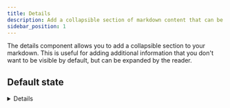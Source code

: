 ```yaml
---
title: Details
description: Add a collapsible section of markdown content that can be expanded to reveal more information.
sidebar_position: 1
---
```


The details component allows you to add a collapsible section to your markdown. This is useful for adding additional information that you don't want to be visible by default, but can be expanded by the reader.

## Default state

<DocTab>
    <div slot='preview'>
        <Details title="Definitions">
            
            Definition of metrics in Solutions Targets

            ### Time to Proposal

            Average number of days it takes to create a proposal for a customer

            *Calculation:*
            Sum of the number of days it took to create each proposal, divided by the number of proposals created

            *Source:*
            Hubspot

        </Details>
    </div>

````markdown
<Details title="Definitions">
    
    Definition of metrics in Solutions Targets

    ### Time to Proposal

    Average number of days it takes to create a proposal for a customer

    *Calculation:*
    Sum of the number of days it took to create each proposal, divided by the number of proposals created

    *Source:*
    Hubspot

</Details>
````
</DocTab>

## Expanded state

<DocTab>
    <div slot='preview'>
        <Details title="Definitions" open=true>
            
            Definition of metrics in Solutions Targets

            ### Time to Proposal

            Average number of days it takes to create a proposal for a customer

            *Calculation:*
            Sum of the number of days it took to create each proposal, divided by the number of proposals created

            *Source:*
            Hubspot

        </Details>
    </div>

```markdown
<Details title="Definitions">
    
    Definition of metrics in Solutions Targets

    ### Time to Proposal

    Average number of days it takes to create a proposal for a customer

    *Calculation:*
    Sum of the number of days it took to create each proposal, divided by the number of proposals created

    *Source:*
    Hubspot

</Details>
```
</DocTab>

## Options

<PropListing 
    name="title"
    defaultValue="Details"
>

The text shown next to the triangle icon.

</PropListing>
<PropListing 
    name="open"
    options={['true', 'false']}
    defaultValue="false"
>

Whether expanded by default.

</PropListing>